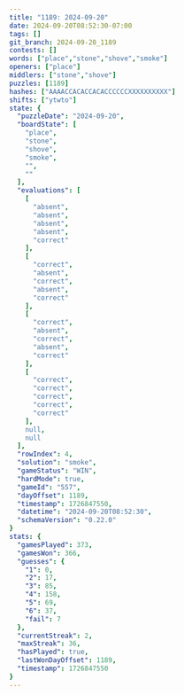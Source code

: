 ```yaml
---
title: "1189: 2024-09-20"
date: 2024-09-20T08:52:30-07:00
tags: []
git_branch: 2024-09-20_1189
contests: []
words: ["place","stone","shove","smoke"]
openers: ["place"]
middlers: ["stone","shove"]
puzzles: [1189]
hashes: ["AAAACCACACCACACCCCCCXXXXXXXXXX"]
shifts: ["ytwto"]
state: {
  "puzzleDate": "2024-09-20",
  "boardState": [
    "place",
    "stone",
    "shove",
    "smoke",
    "",
    ""
  ],
  "evaluations": [
    [
      "absent",
      "absent",
      "absent",
      "absent",
      "correct"
    ],
    [
      "correct",
      "absent",
      "correct",
      "absent",
      "correct"
    ],
    [
      "correct",
      "absent",
      "correct",
      "absent",
      "correct"
    ],
    [
      "correct",
      "correct",
      "correct",
      "correct",
      "correct"
    ],
    null,
    null
  ],
  "rowIndex": 4,
  "solution": "smoke",
  "gameStatus": "WIN",
  "hardMode": true,
  "gameId": "557",
  "dayOffset": 1189,
  "timestamp": 1726847550,
  "datetime": "2024-09-20T08:52:30",
  "schemaVersion": "0.22.0"
}
stats: {
  "gamesPlayed": 373,
  "gamesWon": 366,
  "guesses": {
    "1": 0,
    "2": 17,
    "3": 85,
    "4": 158,
    "5": 69,
    "6": 37,
    "fail": 7
  },
  "currentStreak": 2,
  "maxStreak": 36,
  "hasPlayed": true,
  "lastWonDayOffset": 1189,
  "timestamp": 1726847550
}
---
```

<!-- more -->
